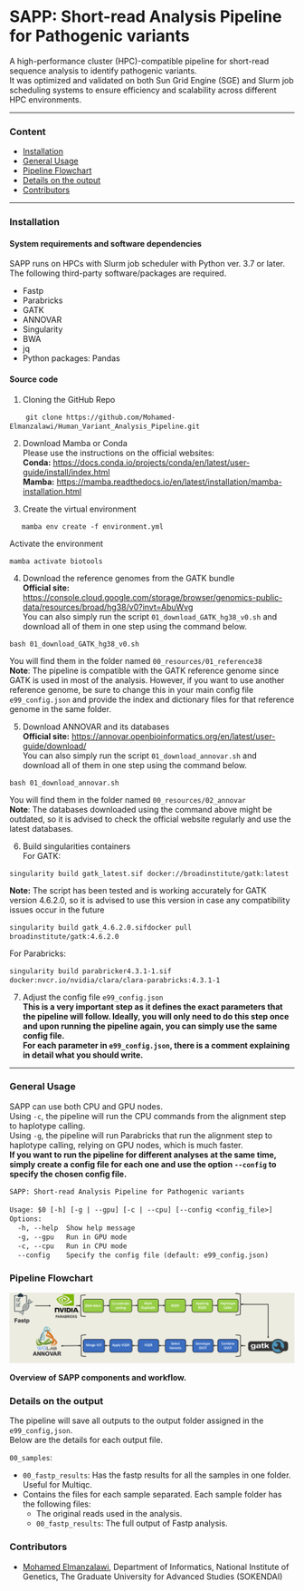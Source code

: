# SAPP: Short-read Analysis Pipeline for Pathogenic variants 

A high-performance cluster (HPC)-compatible pipeline for short-read sequence analysis to identify pathogenic variants.  
It was optimized and validated on both Sun Grid Engine (SGE) and Slurm job scheduling systems to ensure efficiency and scalability across different HPC environments.

---

### Content

  - [Installation](#installation)
  - [General Usage](#general-usage)
  - [Pipeline Flowchart](#pipeline-flowchart)
  - [Details on the output](#details-on-the-output)
  - [Contributors](#contributors)

---

### Installation

#### System requirements and software dependencies
SAPP runs on HPCs with Slurm job scheduler with Python ver. 3.7 or later. 
The following third-party software/packages are required.  
- Fastp
- Parabricks  
- GATK 
- ANNOVAR
- Singularity
- BWA
- jq 
- Python packages: Pandas
  
#### Source code

1. Cloning the GitHub Repo
```
    git clone https://github.com/Mohamed-Elmanzalawi/Human_Variant_Analysis_Pipeline.git
```
  
2. Download Mamba or Conda  
   Please use the instructions on the official websites:  
   **Conda:** https://docs.conda.io/projects/conda/en/latest/user-guide/install/index.html  
   **Mamba:** https://mamba.readthedocs.io/en/latest/installation/mamba-installation.html  
   
4. Create the virtual environment
```
   mamba env create -f environment.yml
```
Activate the environment
```
mamba activate biotools 
```

4. Download the reference genomes from the GATK bundle  
   **Official site:** https://console.cloud.google.com/storage/browser/genomics-public-data/resources/broad/hg38/v0?invt=AbuWvg  
   You can also simply run the script ```01_download_GATK_hg38_v0.sh``` and download all of them in one step using the command below.
```
bash 01_download_GATK_hg38_v0.sh
```
You will find them in the folder named ```00_resources/01_reference38```  
**Note**: The pipeline is compatible with the GATK reference genome since GATK is used in most of the analysis. However, if you want to use another reference genome, be sure to change this in your main config file ```e99_config.json``` and provide the index and dictionary files for that reference genome in the same folder.
  
5. Download ANNOVAR and its databases  
   **Official site:** https://annovar.openbioinformatics.org/en/latest/user-guide/download/  
   You can also simply run the script ```01_download_annovar.sh``` and download all of them in one step using the command below.   
```
bash 01_download_annovar.sh
```
You will find them in the folder named ```00_resources/02_annovar```  
**Note**: The databases downloaded using the command above might be outdated, so it is advised to check the official website regularly and use the latest databases.

6. Build singularities containers  
For GATK:
```
singularity build gatk_latest.sif docker://broadinstitute/gatk:latest
```
**Note:** The script has been tested and is working accurately for GATK version 4.6.2.0, so it is advised to use this version in case any compatibility issues occur in the future
```
singularity build gatk_4.6.2.0.sifdocker pull broadinstitute/gatk:4.6.2.0
```

For Parabricks:
```
singularity build parabricker4.3.1-1.sif docker:nvcr.io/nvidia/clara/clara-parabricks:4.3.1-1
```

7. Adjust the config file `e99_config.json`  
   **This is a very important step as it defines the exact parameters that the pipeline will follow. Ideally, you will only need to do this step once and upon running the pipeline again, you can simply use the same config file.  
   For each parameter in `e99_config.json`, there is a comment explaining in detail what you should write.**

---

### General Usage  
SAPP can use both CPU and GPU nodes.  
Using `-c`, the pipeline will run the CPU commands from the alignment step to haplotype calling.  
Using `-g`, the pipeline will run Parabricks that run the alignment step to haplotype calling, relying on GPU nodes, which is much faster.  
**If you want to run the pipeline for different analyses at the same time, simply create a config file for each one and use the option `--config` to specify the chosen config file.**   
```
SAPP: Short-read Analysis Pipeline for Pathogenic variants 

Usage: $0 [-h] [-g | --gpu] [-c | --cpu] [--config <config_file>]
Options:
  -h, --help  Show help message
  -g, --gpu   Run in GPU mode 
  -c, --cpu   Run in CPU mode 
  --config    Specify the config file (default: e99_config.json)
```

### Pipeline Flowchart   
![pipeline flowchart](./pictures/Pipeline-Flowchart.png)

**Overview of SAPP components and workflow.** 

### Details on the output

The pipeline will save all outputs to the output folder assigned in the `e99_config,json`.  
Below are the details for each output file.  

`00_samples`:  
* `00_fastp_results`: Has the fastp results for all the samples in one folder. Useful for Multiqc.
* Contains the files for each sample separated. Each sample folder has the following files:
  - The original reads used in the analysis.
  - `00_fastp_results`: The full output of Fastp analysis.


### Contributors  

* [Mohamed Elmanzalawi](https://github.com/Mohamed-Elmanzalawi), Department of Informatics, National Institute of Genetics, The Graduate University for Advanced Studies (SOKENDAI) 


